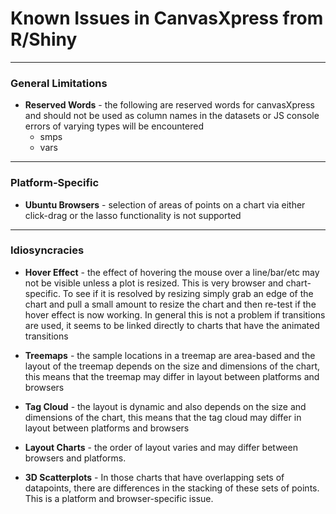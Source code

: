 # Known Issues in CanvasXpress from R/Shiny

---

### General Limitations

* **Reserved Words** - the following are reserved words for canvasXpress and should not be used as column names in the datasets or JS console errors of varying types will be encountered  
  * smps
  * vars

---

### Platform-Specific

* **Ubuntu Browsers** - selection of areas of points on a chart via either click-drag or the lasso functionality is not supported

---

### Idiosyncracies

* **Hover Effect** - the effect of hovering the mouse over a line/bar/etc may not be visible unless a plot is resized.  This is very browser and chart-specific.  To see if it is resolved by resizing simply grab an edge of the chart and pull a small amount to resize the chart and then re-test if the hover effect is now working.  In general this is not a problem if transitions are used, it seems to be linked directly to charts that have the animated transitions

* **Treemaps** - the sample locations in a treemap are area-based and the layout of the treemap depends on the size and dimensions of the chart, this means that the treemap may differ in layout between platforms and browsers

* **Tag Cloud** - the layout is dynamic and also depends on the size and dimensions of the chart, this means that the tag cloud may differ in layout between platforms and browsers

* **Layout Charts** - the order of layout varies and may differ between browsers and platforms.

* **3D Scatterplots** -  In those charts that have overlapping sets of datapoints, there are differences in the stacking of these sets of points. This is a platform and browser-specific issue. 


